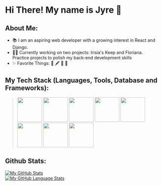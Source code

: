# Hi There! My name is Jyre 👋

## About Me:
- 📚 I am an aspiring web developer with a growing interest in React and Django.
- 👩‍💻 Currently working on two projects: Irisia's Keep and Floriana. Practice projects to polish my back-end development skills
- ✨ Favorite Things: 📖 🖋 🍕 🌹

## My Tech Stack (Languages, Tools, Database and Frameworks):
> <img src="https://cdn.pixabay.com/photo/2017/08/05/11/16/logo-2582748_960_720.png" width="80" height="80">
> <img src="https://cdn.pixabay.com/photo/2017/08/05/11/16/logo-2582747_1280.png" width="80" height="80">
> <img src="https://cdn.icon-icons.com/icons2/2415/PNG/512/bootstrap_plain_wordmark_logo_icon_146620.png" width="80" height="80">
> <img src="https://cdn.pixabay.com/photo/2015/04/23/17/41/javascript-736400_1280.png" width="80" height="80">
> <img src="https://www.svgrepo.com/download/376337/node-js.svg" width="80" height="80">
> <img src="https://cdn4.iconfinder.com/data/icons/logos-3/600/React.js_logo-512.png" width="80" height="80">
> <img src="https://icon-library.com/images/django-icon/django-icon-0.jpg" width="80" height="80">
> <img src="https://upload.wikimedia.org/wikipedia/commons/thumb/2/29/Postgresql_elephant.svg/1985px-Postgresql_elephant.svg.png" width="80" height="80">

## Github Stats:
[![My GitHub Stats](https://github-readme-stats.vercel.app/api/?username=Jy-re&count_private=true&theme=tokyonight&showicons=true)]()
<br>
[![My GitHub Language Stats](https://github-readme-stats.vercel.app/api/top-langs/?username=Jy-re&langs_count=5&theme=tokyonight)]()
